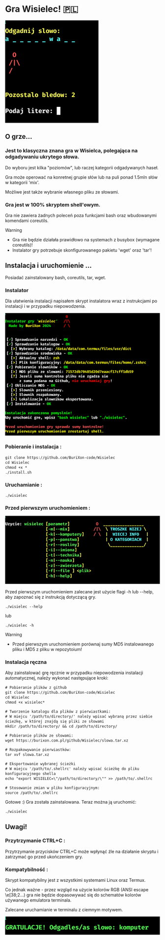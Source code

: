 # Gra Wisielec! 🇵🇱
![Gra](/gra3.png)

## O grze...

### Jest to klasyczna znana gra w Wisielca, polegająca na odgadywaniu ukrytego słowa.

Do wyboru jest kilka "poziomów", lub raczej kategorii odgadywanych haseł.

Gra może operować na konretnej grupie słów lub na puli ponad 1.5mln słów w kategorii 'mix'.

Możliwe jest także wybranie własnego pliku ze słowami.

### Gra jest w 100% skryptem shell'owym.

Gra nie zawiera żadnych poleceń poza funkcjami bash oraz wbudowanymi komendami coreutils.

> [!WARNING]
> - Gra nie będzie działała prawidłowo na systemach z busybox (wymagane coreutils)!
> - Instalator gry potrzebuje skonfigurowanego pakietu 'wget' oraz 'tar'! 

## Instalacja i uruchomienie ...

Posiadać zainstalowany bash, coreutils, tar, wget.

### Instalator

Dla ułatwienia instalacji napisałem skrypt instalatora wraz z instrukcjami po instalacji i w przypadku niepowodzenia.

![Gra](/gra1.png)

### Pobieranie i instalacja :

```
git clone https://github.com/BuriXon-code/Wisielec
cd Wisielec
chmod +x *
./install.sh
```
### Uruchamianie :
```
./wisielec
```

### Przed pierwszym uruchomieniem :
![Gra](/gra2.png)

Przed pierwszym uruchomieniem zalecane jest użycie flagi -h lub --help, aby zapoznać się z instrukcją dotyczącą gry.
```
./wisielec --help
```
lub 
```
./wisielec -h
```

> [!WARNING]
> - Przed pierwszym uruchomieniem porównaj sumy MD5 instalowanego pliku i MD5 z pliku w repozytoium!

### Instalacja ręczna

Aby zainstalować grę ręcznie w przypadku niepowodzenia instalacji automatycznej, należy wykonać następujące kroki:

```
# Pobieranie plików z github
git clone https://github.com/BuriXon-code/Wisielec
cd Wisielec
chmod +x wisielec*
```
```
# Tworzenie katalogu dla plików z pierwiastkami:
# W miejcu '/path/to/directory/' należy wpisać wybraną przez siebie ścieżkę, w której znajdą się pliki ze słowami
mkdir /path/to/directory/ && cd /path/to/directory/
```
```
# Pobieranie plików ze słowami:
wget https://burixon.com.pl/github/Wisielec/slowa.tar.xz
```
```
# Rozpakowywanie pierwiastków:
tar xvf slowa.tar.xz
```
```
# Eksportowanie wybranej ścieżki
# W miejcu '/path/to/.shellrc' należy wpisać ścieżkę do pliku konfiguracyjnego shella
echo "export WISIELEC=\"/path/to/directory/\"" >> /path/to/.shellrc
```
```
# Stosowanie zmian w pliku konfiguracyjnym:
source /path/to/.shellrc
```

Gotowe :) Gra została zainstalowana. Teraz można ją uruchomić:

```
./wisielec
```


## Uwagi!
### Przytrzymanie CTRL+C :
Przytrzymanie przycisków CTRL+C może wpłynąć źle na działanie skryptu i zatrzymać go przed ukończeniem gry.

### Kompatybilność :
Skrypt kompatybilny jest z wszystkimi systemami Linux oraz Termux.

Co jednak ważne - przez wzgląd na użycie kolorów RGB (ANSI escape \e[38;2...) gra nie będzie dopasowywać się do schematów kolorów używanego emulatora terminala.

Zalecane uruchamianie w terminalu z ciemnym motywem.

![Gra](/gra4.png)

